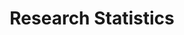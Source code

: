 ---
layout: category
title: "Research Statistics"
group: research-principles-and-methodologies
category: research-statistics
permalink: /research-principles-and-methodologies/research-statistics
sidebar:
  nav: "side-nav"
---